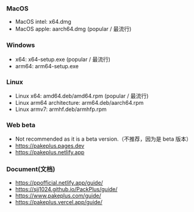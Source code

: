 ### MacOS  
-   MacOS intel: x64.dmg
-   MacOS apple: aarch64.dmg (popular / 最流行)

### Windows
-   x64: x64-setup.exe (popular / 最流行)
-   arm64: arm64-setup.exe

### Linux
-   Linux x64: amd64.deb/amd64.rpm (popular / 最流行)
-   Linux arm64 architecture: arm64.deb/aarch64.rpm
-   Linux armv7: armhf.deb/armhfp.rpm

### Web beta
-   Not recommended as it is a beta version.（不推荐，因为是 beta 版本）
-   https://pakeplus.pages.dev
-   https://pakeplus.netlify.app

### Document(文档)
-   https://ppofficial.netlify.app/guide/
-   https://sjj1024.github.io/PackPlus/guide/
-   https://www.pakeplus.com/guide/
-   https://pakeplus.vercel.app/guide/